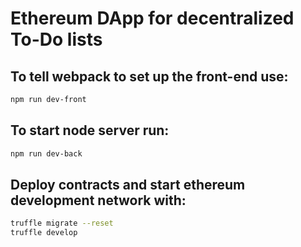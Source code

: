 # Ethereum DApp for decentralized To-Do lists

## To tell webpack to set up the front-end use:
```bash
npm run dev-front
```

## To start node server run:
```bash
npm run dev-back
```

## Deploy contracts and start ethereum development network with:
```bash
truffle migrate --reset
truffle develop
```

